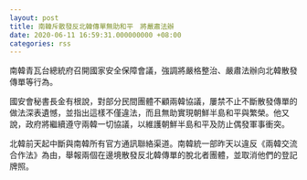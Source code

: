 ```yaml
---
layout: post
title: 南韓斥散發反北韓傳單無助和平　將嚴肅法辦
date: 2020-06-11 16:59:31.000000000 +08:00
categories: rss
---
```


南韓青瓦台總統府召開國家安全保障會議，強調將嚴格整治、嚴肅法辦向北韓散發傳單等行為。

國安會秘書長金有根說，對部分民間團體不顧兩韓協議，屢禁不止不斷散發傳單的做法深表遺憾，並指出這樣不僅違法，而且無助實現朝鮮半島和平與繁榮。他又說，政府將繼續遵守兩韓一切協議，以維護朝鮮半島和平及防止偶發軍事衝突。

北韓前天起中斷與南韓所有官方通訊聯絡渠道。南韓統一部昨天以違反《兩韓交流合作法》為由，舉報兩個在邊境散發反北韓傳單的脫北者團體，並取消他們的登記牌照。
